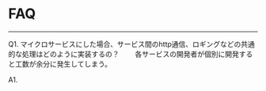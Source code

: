 # FAQ

---

Q1. マイクロサービスにした場合、サービス間のhttp通信、ロギングなどの共通的な処理はどのように実装するの？
　　各サービスの開発者が個別に開発すると工数が余分に発生してしまう。

A1.